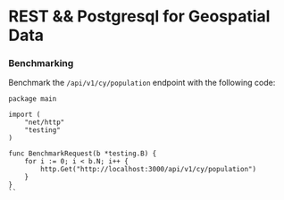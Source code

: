 # REST && Postgresql for Geospatial Data 

### Benchmarking

Benchmark the `/api/v1/cy/population` endpoint with the following code:

```
package main

import (
	"net/http"
	"testing"
)

func BenchmarkRequest(b *testing.B) {
	for i := 0; i < b.N; i++ {
		http.Get("http://localhost:3000/api/v1/cy/population")
	}
}
``